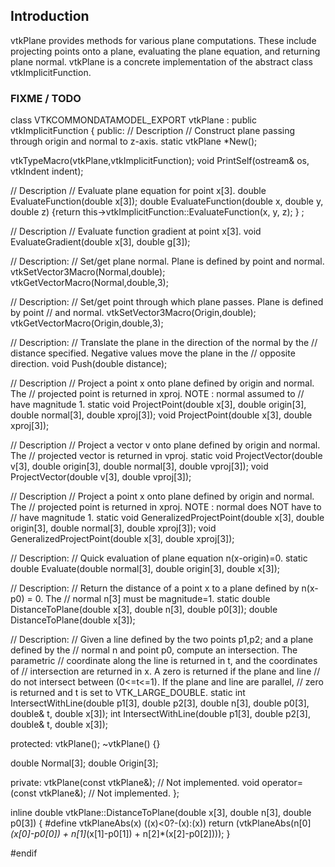 ## Introduction

vtkPlane provides methods for various plane computations. These include
projecting points onto a plane, evaluating the plane equation, and
returning plane normal. vtkPlane is a concrete implementation of the
abstract class vtkImplicitFunction.

### FIXME / TODO

class VTKCOMMONDATAMODEL_EXPORT vtkPlane : public vtkImplicitFunction
{
public:
  // Description
  // Construct plane passing through origin and normal to z-axis.
  static vtkPlane *New();

  vtkTypeMacro(vtkPlane,vtkImplicitFunction);
  void PrintSelf(ostream& os, vtkIndent indent);

  // Description
  // Evaluate plane equation for point x[3].
  double EvaluateFunction(double x[3]);
  double EvaluateFunction(double x, double y, double z)
    {return this->vtkImplicitFunction::EvaluateFunction(x, y, z); } ;

  // Description
  // Evaluate function gradient at point x[3].
  void EvaluateGradient(double x[3], double g[3]);

  // Description:
  // Set/get plane normal. Plane is defined by point and normal.
  vtkSetVector3Macro(Normal,double);
  vtkGetVectorMacro(Normal,double,3);

  // Description:
  // Set/get point through which plane passes. Plane is defined by point
  // and normal.
  vtkSetVector3Macro(Origin,double);
  vtkGetVectorMacro(Origin,double,3);

  // Description:
  // Translate the plane in the direction of the normal by the
  // distance specified.  Negative values move the plane in the
  // opposite direction.
  void Push(double distance);

  // Description
  // Project a point x onto plane defined by origin and normal. The
  // projected point is returned in xproj. NOTE : normal assumed to
  // have magnitude 1.
  static void ProjectPoint(double x[3], double origin[3], double normal[3],
                           double xproj[3]);
  void ProjectPoint(double x[3], double xproj[3]);

  // Description
  // Project a vector v onto plane defined by origin and normal. The
  // projected vector is returned in vproj.
  static void ProjectVector(double v[3], double origin[3], double normal[3],
                           double vproj[3]);
  void ProjectVector(double v[3], double vproj[3]);

  // Description
  // Project a point x onto plane defined by origin and normal. The
  // projected point is returned in xproj. NOTE : normal does NOT have to
  // have magnitude 1.
  static void GeneralizedProjectPoint(double x[3], double origin[3],
                                      double normal[3], double xproj[3]);
  void GeneralizedProjectPoint(double x[3], double xproj[3]);


  // Description:
  // Quick evaluation of plane equation n(x-origin)=0.
  static double Evaluate(double normal[3], double origin[3], double x[3]);

  // Description:
  // Return the distance of a point x to a plane defined by n(x-p0) = 0. The
  // normal n[3] must be magnitude=1.
  static double DistanceToPlane(double x[3], double n[3], double p0[3]);
  double DistanceToPlane(double x[3]);

  // Description:
  // Given a line defined by the two points p1,p2; and a plane defined by the
  // normal n and point p0, compute an intersection. The parametric
  // coordinate along the line is returned in t, and the coordinates of
  // intersection are returned in x. A zero is returned if the plane and line
  // do not intersect between (0<=t<=1). If the plane and line are parallel,
  // zero is returned and t is set to VTK_LARGE_DOUBLE.
  static int IntersectWithLine(double p1[3], double p2[3], double n[3],
                               double p0[3], double& t, double x[3]);
  int IntersectWithLine(double p1[3], double p2[3], double& t, double x[3]);

protected:
  vtkPlane();
  ~vtkPlane() {}

  double Normal[3];
  double Origin[3];

private:
  vtkPlane(const vtkPlane&);  // Not implemented.
  void operator=(const vtkPlane&);  // Not implemented.
};

inline double vtkPlane::DistanceToPlane(double x[3], double n[3], double p0[3])
{
#define vtkPlaneAbs(x) ((x)<0?-(x):(x))
  return (vtkPlaneAbs(n[0]*(x[0]-p0[0]) + n[1]*(x[1]-p0[1]) +
                      n[2]*(x[2]-p0[2])));
}

#endif



